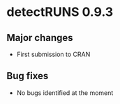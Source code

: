 
# detectRUNS 0.9.3

## Major changes

* First submission to CRAN

## Bug fixes

* No bugs identified at the moment
